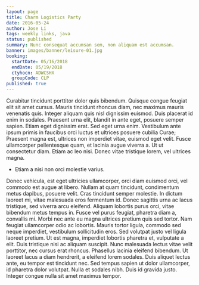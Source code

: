 ```yaml
---
layout: page
title: Charm Logistics Party
date: 2016-05-24
author: Jose Li
tags: weekly links, java
status: published
summary: Nunc consequat accumsan sem, non aliquam est accumsan.
banner: images/banner/leisure-01.jpg
booking:
  startDate: 05/16/2018
  endDate: 05/19/2018
  ctyhocn: ADWCSHX
  groupCode: CLP
published: true
---
```

Curabitur tincidunt porttitor dolor quis bibendum. Quisque congue feugiat elit sit amet cursus. Mauris tincidunt rhoncus diam, nec maximus mauris venenatis quis. Integer aliquam quis nisl dignissim euismod. Duis placerat id enim in sodales. Praesent urna elit, blandit in ante eget, posuere semper sapien. Etiam eget dignissim erat. Sed eget urna enim. Vestibulum ante ipsum primis in faucibus orci luctus et ultrices posuere cubilia Curae; Praesent magna est, ultrices non imperdiet vitae, euismod eget velit. Fusce ullamcorper pellentesque quam, et lacinia augue viverra a. Ut ut consectetur diam. Etiam ac leo nisi. Donec vitae tristique lorem, vel ultrices magna.

* Etiam a nisi non orci molestie varius.

Donec vehicula, est eget ultricies ullamcorper, orci diam euismod orci, vel commodo est augue at libero. Nullam at quam tincidunt, condimentum metus dapibus, posuere velit. Cras tincidunt semper molestie. In dictum laoreet mi, vitae malesuada eros fermentum id. Donec sagittis urna ac lacus tristique, sed viverra arcu eleifend. Aliquam lobortis purus orci, vitae bibendum metus tempus in. Fusce vel purus feugiat, pharetra diam a, convallis mi. Morbi nec ante eu magna ultrices pretium quis sed tortor. Nam feugiat ullamcorper odio ac lobortis. Mauris tortor ligula, commodo sed neque imperdiet, vestibulum sollicitudin eros. Sed volutpat justo vel ligula laoreet pretium. Ut est magna, imperdiet lobortis pharetra et, vulputate a elit. Duis tristique nisi ac aliquam suscipit. Nunc malesuada lectus vitae velit porttitor, nec cursus erat rhoncus.
Phasellus lacinia eleifend bibendum. Ut laoreet lacus a diam hendrerit, a eleifend lorem sodales. Duis aliquet lectus ante, eu tempor est tincidunt nec. Sed tempus sapien ut dolor ullamcorper, id pharetra dolor volutpat. Nulla et sodales nibh. Duis id gravida justo. Integer congue nulla sit amet maximus tempor.
